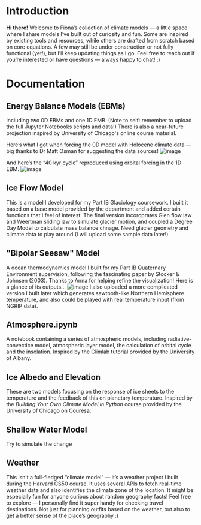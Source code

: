 # Introduction 
**Hi there!** Welcome to Fiona’s collection of climate models — a little space where I share models I’ve built out of curiosity and fun.
Some are inspired by existing tools and resources, while others are drafted from scratch based on core equations. A few may still be under construction or not fully functional (yet!), but I’ll keep updating things as I go.
Feel free to reach out if you’re interested or have questions — always happy to chat! :)

# Documentation 

## Energy Balance Models (EBMs)
Including two 0D EBMs and one 1D EMB. (Note to self: remember to upload the full Jupyter Notebooks scripts and data!) There is also a near-future projection inspired by University of Chicago's online course material.

Here’s what I got when forcing the 0D model with Holocene climate data —
big thanks to Dr Matt Osman for suggesting the data sources!
![image](https://github.com/user-attachments/assets/24cbd15f-f7a4-45e6-bc3d-d969f95a0876)

And here’s the “40 kyr cycle” reproduced using orbital forcing in the 1D EBM. 
![image](https://github.com/user-attachments/assets/84e15761-8a2b-44a0-9851-7a8cdc50d7ad)


## Ice Flow Model 
This is a model I developed for my Part IB Glaciology coursework. I built it based on a base model provided by the department and added certain functions that I feel of interest. The final version incoroprates Glen flow law and Weertman sliding law to simulate glacier motion, and coupled a Degree Day Model to calculate mass balance chnage. Need glacier geometry and climate data to play around (I will upload some sample data later!). 

## "Bipolar Seesaw" Model
A ocean thermodynamics model I built for my Part IB Quaternary Environment supervision, following the fascinating paper by Stocker & Johnsen (2003). Thanks to Anna for helping refine the visualization! Here is a glance of its outputs...
![image](https://github.com/user-attachments/assets/f7aa0da5-eb85-4988-8f05-d9792b7c2ee2)
I also uploaded a more complicated version I built later which generates sawtooth-like Northern Hemisphere temperature, and also could be played with real temperature input (from NGRIP data).

## Atmosphere.ipynb
A notebook containing a series of atmospheric models, including radiative-convectice model, atmospheric layer model, the calculation of orbital cycle and the insolation.
Inspired by the Climlab tutorial provided by the University of Albany. 

## Ice Albedo and Elevation 
These are two models focusing on the response of ice sheets to the temperature and the feedback of this on planetary temperature. Inspired by the *Building Your Own Climate Model in Python* course provided by the University of Chicago on Couresa. 

## Shallow Water Model 
Try to simulate the change 

## Weather
This isn’t a full-fledged “climate model” — it’s a weather project I built during the Harvard CS50 course. It uses several APIs to fetch real-time weather data and also identifies the climate zone of the location. It might be especially fun for anyone curious about random geography facts! Feel free to explore — I personally find it super handy for checking travel destinations. Not just for planning outfits based on the weather, but also to get a better sense of the place’s geography :)
